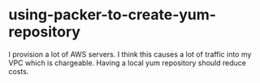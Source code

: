 # using-packer-to-create-yum-repository
I provision a lot of AWS servers. I think this causes a lot of traffic into my VPC which is chargeable. Having a local yum repository should reduce costs.
